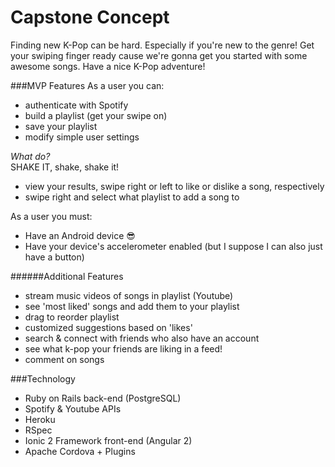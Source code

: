 # Capstone Concept

Finding new K-Pop can be hard. Especially if you're new to the genre! Get your swiping finger ready cause we're gonna get you started with some awesome songs. Have a nice K-Pop adventure!

###MVP Features
As a user you can:
- authenticate with Spotify
- build a playlist (get your swipe on)
- save your playlist
- modify simple user settings

*What do?*  
SHAKE IT, shake, shake it!

- view your results, swipe right or left to like or dislike a song, respectively
- swipe right and select what playlist to add a song to

As a user you must:
- Have an Android device 😎
- Have your device's accelerometer enabled (but I suppose I can also just have a button)

######Additional Features
- stream music videos of songs in playlist (Youtube)
- see 'most liked' songs and add them to your playlist
- drag to reorder playlist
- customized suggestions based on 'likes'
- search & connect with friends who also have an account
- see what k-pop your friends are liking in a feed!
- comment on songs

###Technology
- Ruby on Rails back-end (PostgreSQL)
- Spotify & Youtube APIs
- Heroku
- RSpec
- Ionic 2 Framework front-end (Angular 2)
- Apache Cordova + Plugins
